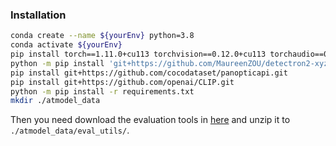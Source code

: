 ### Installation

```sh
conda create --name ${yourEnv} python=3.8
conda activate ${yourEnv}
pip install torch==1.11.0+cu113 torchvision==0.12.0+cu113 torchaudio==0.11.0 --extra-index-url https://download.pytorch.org/whl/cu113
python -m pip install 'git+https://github.com/MaureenZOU/detectron2-xyz.git'
pip install git+https://github.com/cocodataset/panopticapi.git
pip install git+https://github.com/openai/CLIP.git
python -m pip install -r requirements.txt
mkdir ./atmodel_data
```
Then you need download the evaluation tools in [here](https://drive.google.com/file/d/1fxagQ-VUuqaO0Tch3aPOu2ociiGwoJUg/view?usp=sharing) and unzip it to `./atmodel_data/eval_utils/`.
